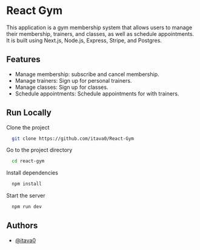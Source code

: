
# React Gym

This application is a gym membership system that allows users to manage their membership, trainers, and classes, as well as schedule appointments. It is built using Next.js, Node.js, Express, Stripe, and Postgres.



## Features

- Manage membership: subscribe and cancel membership.
- Manage trainers: Sign up for personal trainers.
- Manage classes: Sign up for classes.
- Schedule appointments: Schedule appointments for with    trainers.



## Run Locally

Clone the project

```bash
  git clone https://github.com/itava0/React-Gym
```

Go to the project directory

```bash
  cd react-gym
```

Install dependencies

```bash
  npm install
```

Start the server

```bash
  npm run dev
```


## Authors

- [@itava0](https://www.github.com/itava0)

